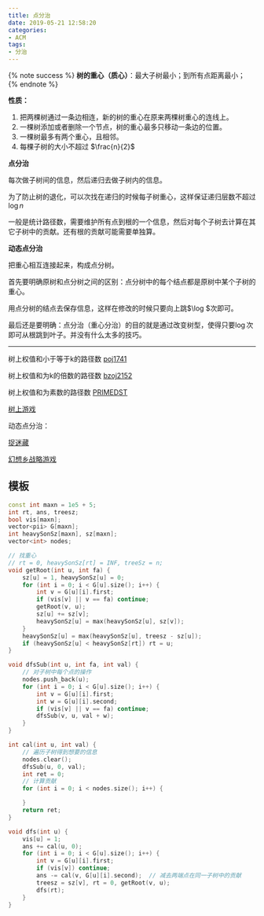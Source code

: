 ```yaml
---
title: 点分治
date: 2019-05-21 12:58:20
categories:
- ACM
tags:
- 分治
---
```



{% note success %}
**树的重心（质心）**：最大子树最小；到所有点距离最小；
{% endnote %}

**性质：**

1. 把两棵树通过一条边相连，新的树的重心在原来两棵树重心的连线上。
2. 一棵树添加或者删除一个节点，树的重心最多只移动一条边的位置。
3. 一棵树最多有两个重心，且相邻。
4. 每棵子树的大小不超过 $\frac{n}{2}$


**点分治**

每次做子树间的信息，然后递归去做子树内的信息。

为了防止树的退化，可以次找在递归的时候每子树重心，这样保证递归层数不超过$\log n$

一般是统计路径数，需要维护所有点到根的一个信息，然后对每个子树去计算在其它子树中的贡献。还有根的贡献可能需要单独算。

**动态点分治**

把重心相互连接起来，构成点分树。

首先要明确原树和点分树之间的区别：点分树中的每个结点都是原树中某个子树的重心。

用点分树的结点去保存信息，这样在修改的时候只要向上跳$\log $次即可。

最后还是要明确：点分治（重心分治）的目的就是通过改变树型，使得只要$\log$次即可从根跳到叶子。并没有什么太多的技巧。

---

树上权值和小于等于k的路径数 [poj1741](https://vjudge.net/problem/POJ-1741)

树上权值和为k的倍数的路径数 [bzoj2152](https://www.lydsy.com/JudgeOnline/problem.php?id=2152)

树上权值和为素数的路径数 [PRIMEDST](https://www.codechef.com/problems/PRIMEDST)

[树上游戏](https://www.luogu.org/problemnew/show/P2664)

动态点分治：

[捉迷藏](https://www.lydsy.com/JudgeOnline/problem.php?id=1095)

[幻想乡战略游戏](https://www.luogu.org/problemnew/show/P3345)

## 模板
```cpp
const int maxn = 1e5 + 5;
int rt, ans, treesz;
bool vis[maxn];
vector<pii> G[maxn];
int heavySonSz[maxn], sz[maxn];
vector<int> nodes;

// 找重心
// rt = 0, heavySonSz[rt] = INF, treeSz = n;
void getRoot(int u, int fa) {   
    sz[u] = 1, heavySonSz[u] = 0;
    for (int i = 0; i < G[u].size(); i++) {
        int v = G[u][i].first;
        if (vis[v] || v == fa) continue;
        getRoot(v, u);
        sz[u] += sz[v];
        heavySonSz[u] = max(heavySonSz[u], sz[v]);
    }
    heavySonSz[u] = max(heavySonSz[u], treesz - sz[u]);
    if (heavySonSz[u] < heavySonSz[rt]) rt = u;
}

void dfsSub(int u, int fa, int val) {
    // 对子树中每个点的操作
    nodes.push_back(u);
    for (int i = 0; i < G[u].size(); i++) {
        int v = G[u][i].first;
        int w = G[u][i].second;
        if (vis[v] || v == fa) continue;
        dfsSub(v, u, val + w);
    }
}

int cal(int u, int val) {
    // 遍历子树得到想要的信息
    nodes.clear();
    dfsSub(u, 0, val);
    int ret = 0;
    // 计算贡献
    for (int i = 0; i < nodes.size(); i++) {

    }
    return ret;
}

void dfs(int u) {
    vis[u] = 1;
    ans += cal(u, 0);
    for (int i = 0; i < G[u].size(); i++) {
        int v = G[u][i].first;
        if (vis[v]) continue;
        ans -= cal(v, G[u][i].second);  // 减去两端点在同一子树中的贡献
        treesz = sz[v], rt = 0, getRoot(v, u);
        dfs(rt);
    }
}
```
